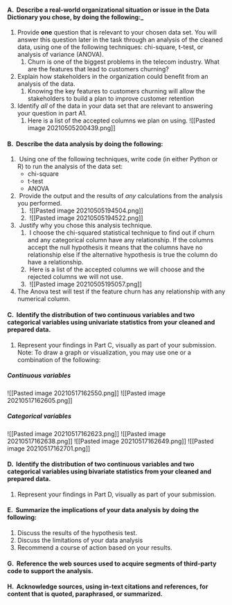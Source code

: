 #### A.  Describe a real-world organizational situation or issue in the Data Dictionary you chose, by doing the following:_
1. Provide **one** question that is relevant to your chosen data set. You will answer this question later in the task through an analysis of the cleaned data, using one of the following techniques: chi-square, t-test, or analysis of variance (ANOVA). 
	1.  Churn is one of the biggest problems in the telecom industry. What are the features that lead to customers churning?
2. Explain how stakeholders in the organization could benefit from an analysis of the data.
	1. Knowing the key features to customers churning will allow the stakeholders to build a plan to improve customer retention 
3.  Identify _all_ of the data in your data set that are relevant to answering your question in part A1.
	1.  Here is a list of the accepted columns we plan on using.
	![[Pasted image 20210505200439.png]]

#### B.  Describe the data analysis by doing the following:
1.  Using one of the following techniques, write code (in either Python or R) to run the analysis of the data set:
	+ chi-square
	+ t-test
	+  ANOVA
 2.  Provide the output and the results of _any_ calculations from the analysis you performed.
	 1.  ![[Pasted image 20210505194504.png]]
	 2.  ![[Pasted image 20210505194522.png]]
 3.  Justify why you chose this analysis technique.
	 1.  I choose the chi-squared statistical technique to find out if churn and any categorical column have any relationship. If the columns accept the null hypothesis it means that the columns have no relationship else if the alternative hypothesis is true the column do have a relationship. 
	 2.  Here is a list of the accepted columns we will choose and the rejected columns we will not use.
	 3.  ![[Pasted image 20210505195057.png]]
 4. The Anova test will test if the feature churn has any relationship with any numerical column.
#### C.  Identify the distribution of **two** continuous variables and **two** categorical variables using univariate statistics from your cleaned and prepared data. 
  1.  Represent your findings in Part C, visually as part of your submission.
	Note: To draw a graph or visualization, you may use one or a combination of the following:
##### Continuous variables
![[Pasted image 20210517162550.png]]
![[Pasted image 20210517162605.png]]


##### Categorical variables 
![[Pasted image 20210517162623.png]]
![[Pasted image 20210517162638.png]]
![[Pasted image 20210517162649.png]]
![[Pasted image 20210517162701.png]]

#### D.  Identify the distribution of **two** continuous variables and **two** categorical variables using bivariate statistics from your cleaned and prepared data.
  1.  Represent your findings in Part D, visually as part of your submission.



#### E.  Summarize the implications of your data analysis by doing the following:
 1. Discuss the results of the hypothesis test. 
 2.  Discuss the limitations of your data analysis
 3.   Recommend a course of action based on your results.


#### G.  Reference the web sources used to acquire segments of third-party code to support the analysis. 

#### H.  Acknowledge sources, using in-text citations and references, for content that is quoted, paraphrased, or summarized.